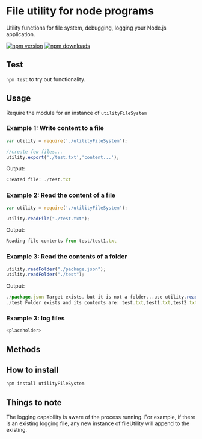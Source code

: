 # File utility for node programs

Utility functions for file system, debugging, logging your Node.js application.

[![npm version][npm-image]][npm-url]
[![npm downloads][downloads-image]][npm-url]

## Test

`npm test` to try out functionality.

## Usage

Require the module for an instance of `utilityFileSystem`

### Example 1: Write content to a file

```js
var utility = require('./utilityFileSystem');

//create few files...
utility.export('./test.txt','content...');
```

Output:

```js
Created file: ./test.txt
```

### Example 2: Read the content of a file

```js
var utility = require('./utilityFileSystem');

utility.readFile("./test.txt");
```

Output:

```js
Reading file contents from test/test1.txt
```

### Example 3: Read the contents of a folder

```js
utility.readFolder("./package.json");
utility.readFolder("./test");
```

Output:

```js
./package.json Target exists, but it is not a folder...use utility.readFile() instead.
./test Folder exists and its contents are: test.txt,test1.txt,test2.txt,test3.txt,test4.txt
```

### Example 3: log files

```js
<placeholder>
```

## Methods

## How to install

```bash
npm install utilityFileSystem
```

## Things to note

The logging capability is aware of the process running. For example, if there is an existing logging file, any new instance of fileUtility will append to the existing.

[npm-url]: https://www.npmjs.com/package/utilityFileSystem
[npm-image]: https://img.shields.io/npm/v/utilityFileSystem.svg
[downloads-image]: https://img.shields.io/npm/dt/utilityFileSystem.svg
